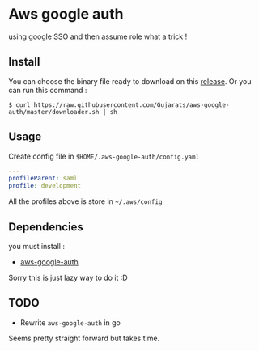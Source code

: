# Aws google auth
using google SSO and then assume role what a trick !

## Install

You can choose the binary file ready to download on this [release](Gujarats/aws-google-auth/releases).
Or you can run this command : 

``` shell
$ curl https://raw.githubusercontent.com/Gujarats/aws-google-auth/master/downloader.sh | sh
```

## Usage

Create config file in `$HOME/.aws-google-auth/config.yaml`

```yaml
---
profileParent: saml
profile: development
```

All the profiles above is store in `~/.aws/config`

## Dependencies

you must install :
 - [aws-google-auth](https://github.com/cevoaustralia/aws-google-auth)

Sorry this is just lazy way to do  it :D


## TODO 

 - Rewrite  `aws-google-auth` in go 

Seems pretty straight forward but takes time.

